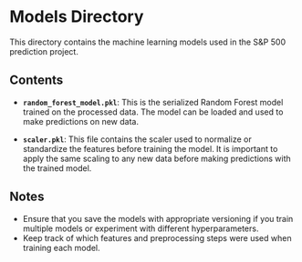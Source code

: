 # Models Directory

This directory contains the machine learning models used in the S&P 500 prediction project.

## Contents

- **`random_forest_model.pkl`**: This is the serialized Random Forest model trained on the processed data. The model can be loaded and used to make predictions on new data.
  
- **`scaler.pkl`**: This file contains the scaler used to normalize or standardize the features before training the model. It is important to apply the same scaling to any new data before making predictions with the trained model.

## Notes

- Ensure that you save the models with appropriate versioning if you train multiple models or experiment with different hyperparameters.
- Keep track of which features and preprocessing steps were used when training each model.
